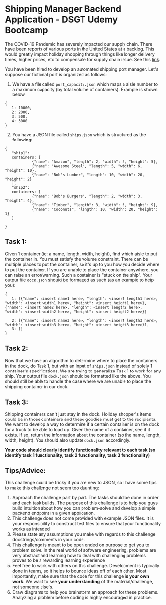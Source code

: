 # Shipping Manager Backend Application - DSGT Udemy Bootcamp
The COVID-19 Pandemic has severely impacted our supply chain. 
There have been reports of various ports in the United States at a backlog. This would greatly impact holiday shopping through things
like longer delivery times, higher prices, etc to compensate for supply chain issue. See this [link](https://www.cbsnews.com/news/60-minutes-supply-chain-crisis-2021-11-11/).


You have been hired to develop an automated shipping port manager. Let's suppose our fictional port is organized as follows:

1. We have a file called `port_capacity.json` which maps a aisle number to a maximum capacity (by total volume of containers). Example is shown below

```
{
   1: 10000,
   2: 2000,
   3: 500,
   4: 3000
}
```

2. You have a JSON file called `ships.json` which is structured as the following:

```
{
   "ship1": 
   containers: [
            {"name": "Amazon", "length": 2, "width": 3, "height": 5},
            {"name": "Awesome Steel", "length": 5, "width": 6, "height": 10},
            {"name": "Bob's Lumber", "length": 10, "width": 20, "height": 2}
   ],
   "ship2": 
   containers: [
            {"name": "Bob's Burgers", "length": 2, "width": 3, "height": 4},
            {"name": "Timber", "length": 3, "width": 6, "height": 9},
            {"name": "Coconuts", "length": 10, "width": 20, "height": 1}
   ]
   
}
```

## Task 1: 
Given 1 container (ie: a name, length, width, height), find which aisle to put the container in. You must satisfy the volume constraint. There can be multiple places to put the container, so it's up to you how you decide where to put the container. If you are unable to place the container anywhere, you can raise an error/warning. Such a container is "stuck on the ship". Your output file `dock.json` should be formatted as such (as an example to help you):

```
{
   1: [{"name": <insert name1 here>, "length": <insert length1 here>, "width": <insert width1 here>, "height": <insert height1 here>}, {"name": <insert name2 here>, "length": <insert length2 here>, "width": <insert width2 here>, "height": <insert height2 here>}]
   
   2: [{"name": <insert name3 here>, "length": <insert length3 here>, "width": <insert width3 here>, "height": <insert height3 here>}],
   3: []
}
```

## Task 2:
Now that we have an algorithm to determine where to place the containers in the dock, do Task 1, but with an input of `ships.json` instead of solely 1 container's specifications. We are trying to generalize Task 1 to work for any ship. Your output file `dock.json` should be formatted like the above. You should still be able to handle the case where we are unable to place the shipping container in our dock.

## Task 3:
Shipping containers can't just stay in the dock. Holiday shopper's items could be in those containers and these goodies must get to the recipients. We want to develop a way to determine if a certain container is on the dock for a truck to be able to load up. Given the name of a container, see if it exists. If so, return the information about the container (so the name, length, width, height). You should also update `dock.json` accordingly.


**Your code should clearly identify functionality relevant to each task (so identify task 1 functionality, task 2 functionality, task 3 functionality)**

## Tips/Advice:
This challenge could be tricky if you are new to JSON, so I have some tips to make this challenge not seem too daunting:

1. Approach the challenge part by part. The tasks should be done in order and each task builds. The purpose of this challenge is to help you guys build intuition about how you can problem-solve and develop a simple backend endpoint in a given application.
2. This challenge does not come provided with example JSON files. It is your responsibility to construct test files to ensure that your functionality works as intended
3. Please state any assumptions you make with regards to this challenge docstrings/comments in your code. 
4. This challenge is meant to be open ended on purpose to get you to problem solve. In the real world of software engineering, problems are very abstract and learning how to deal with challenging problems proves to be a rewarding learning experience 
5. Feel free to work with others on this challenge. Development is typically done in teams, so it helps to bounce ideas off of each other. Most importantly, make sure that the code for this challenge **is your own work**. We want to see **your understanding** of the material/challenge, not someone else's. 
6. Draw diagrams to help you brainstorm an approach for these problems. Analyzing a problem before coding is highly encouraged in practice.
